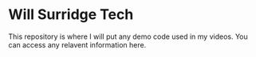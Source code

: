 # Will Surridge Tech

This repository is where I will put any demo code used in my videos. 
You can access any relavent information here.
